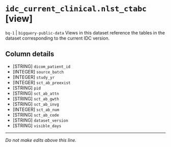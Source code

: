 # `idc_current_clinical.nlst_ctabc` [view]
`bq-1` | `bigquery-public-data`
Views in this dataset reference the tables in the dataset corresponding to the current IDC version.

## Column details
* [STRING]    `dicom_patient_id`
* [INTEGER]   `source_batch`
* [INTEGER]   `study_yr`
* [INTEGER]   `sct_ab_preexist`
* [STRING]    `pid`
* [STRING]    `sct_ab_attn`
* [STRING]    `sct_ab_gwth`
* [STRING]    `sct_ab_invg`
* [INTEGER]   `sct_ab_num`
* [STRING]    `sct_ab_code`
* [STRING]    `dataset_version`
* [STRING]    `visible_days`

-------------------------------------------------------------------------------
*Do not make edits above this line.*
